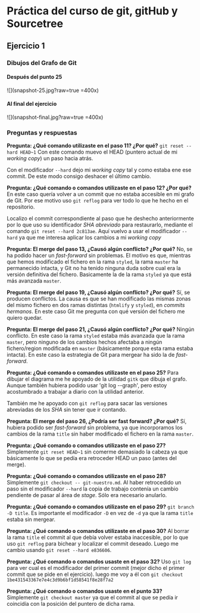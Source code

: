 # Práctica del curso de git, gitHub y Sourcetree

## Ejercicio 1

### Dibujos del Grafo de Git
#### Después del punto 25
![](snapshot-25.jpg?raw=true  =400x)
#### Al final del ejercicio
![](snapshot-final.jpg?raw=true =400x)

### Preguntas y respuestas
**Pregunta: ¿Qué comando utilizaste en el paso 11? ¿Por qué?**
`git reset --hard HEAD~1`
Con este comando muevo el HEAD (puntero actual de mi *working copy*) un paso hacia atrás.

Con el modificador `--hard` dejo mi *working copy* tal y como estaba ene ese commit.
De este modo consigo deshacer el último cambio.

**Pregunta: ¿Qué comando o comandos utilizaste en el paso 12? ¿Por qué?**
En este caso quería volver a un commit que no estaba accesible en mi grafo de Git.
Por ese motivo uso `git reflog` para ver todo lo que he hecho en el repositorio.

Localizo el commit correspondiente al paso que he deshecho anteriormente por lo
que uso su identificador *SHA abreviado* para restaurarlo, mediante el comando
`git reset --hard 2c813ae`. Aquí vuelvo a usar el modificador `--hard` ya que me
interesa aplicar los cambios a mi *working copy*

**Pregunta: El merge del paso 13, ¿Causó algún conflicto? ¿Por qué?**
No, se ha podido hacer un *fast-forward* sin problemas. El motivo es que, mientras
que hemos modificado el fichero en la rama `styled`, la rama `master` ha permanecido
intacta, y Git no ha tenido ninguna duda sobre cual era la versión definitiva del fichero.
Basicamente la de la rama `styled` ya que está más avanzada `master`.

**Pregunta: El merge del paso 19, ¿Causó algún conflicto? ¿Por qué?**
Sí, se producen conflictos. La causa es que se han modificado las mismas zonas
del mismo fichero en dos ramas distintas (`htmlify` y `styled`), en *commits hermanos*. En este caso Git
me pregunta con qué versión del fichero me quiero quedar.

**Pregunta: El merge del paso 21, ¿Causó algún conflicto? ¿Por qué?**
Ningún conflicto. En este caso la rama `styled` estaba más avanzada que la rama
`master`, pero ninguno de los cambios hechos afectaba a ningún fichero/region modificada
en `master` (básicamente porque esta rama estaba intacta). En este caso la estrategia
de Git para mergear ha sido la de *fast-forward*.

**Pregunta: ¿Qué comando o comandos utilizaste en el paso 25?**
Para dibujar el diagrama me he apoyado de la utilidad `gitk` que dibuja el grafo.
Aunque también hubiera podido usar 'git log --graph', pero estoy acostumbrado a
trabajar a diario con la utilidad anterior.

También me he apoyado con `git reflog` para sacar las versiones abreviadas de
los *SHA* sin tener que ir contando.

**Pregunta: El merge del paso 26, ¿Podría ser fast forward? ¿Por qué?**
Sí, hubiera podido ser *fast-forward* sin problema, ya que incorporamos los cambios
de la rama `title` sin haber modificado el fichero en la rama `master`.

**Pregunta: ¿Qué comando o comandos utilizaste en el paso 27?**
Simplemente `git reset HEAD~1` sin comerme demasiado la cabeza ya que básicamente
lo que se pedía era retroceder HEAD un paso (antes del merge).

**Pregunta: ¿Qué comando o comandos utilizaste en el paso 28?**
Simplemente `git checkout -- git-nuestro.md`. Al haber retrocedido un paso sin
el modificador `--hard` la copia de trabajo contenía un cambio pendiente de pasar
al área de *stage*. Sólo era necesario anularlo.

**Pregunta: ¿Qué comando o comandos utilizaste en el paso 29?**
`git branch -D title`. Es importante el modificador `-D` en vez de `-d` ya que la
rama `title` estaba sin mergear.

**Pregunta: ¿Qué comando o comandos utilizaste en el paso 30?**
Al borrar la rama `title` el commit al que debía volver estaba inaccesible, por
lo que uso `git reflog` para bichear y localizar el commit deseado. Luego me cambio
usando `git reset --hard e836606`.

**Pregunta: ¿Qué comando o comandos usaste en el paso 32?**
Uso `git log` para ver cual es el modificador del primer commit (mejor dicho el
  primer commit que se pide en el ejercicio). luego me voy a él con `git checkout 1be431543367e7e4c3d9b6bf1d58541f8e28f7a2`

**Pregunta: ¿Qué comando o comandos usaste en el punto 33?**
Simplemente `git checkout master` ya que el commit al que se pedía ir coincidía
con la posición del puntero de dicha rama.
